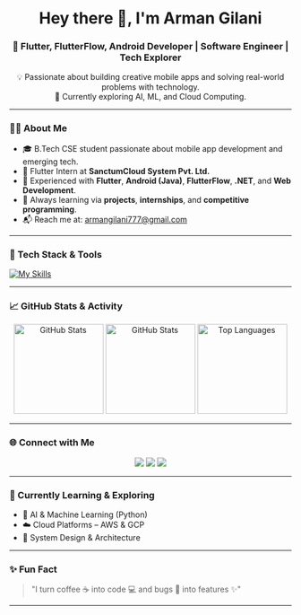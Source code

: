 <h1 align="center">Hey there 👋, I'm Arman Gilani</h1>
<h3 align="center">🚀 Flutter, FlutterFlow, Android Developer | Software Engineer | Tech Explorer</h3>

<p align="center">
  💡 Passionate about building creative mobile apps and solving real-world problems with technology.<br/>
  🌱 Currently exploring AI, ML, and Cloud Computing.
</p>

---

### 🧑‍💻 About Me

- 🎓 B.Tech CSE student passionate about mobile app development and emerging tech.
- 💼 Flutter Intern at **SanctumCloud System Pvt. Ltd.**
- 📱 Experienced with **Flutter**, **Android (Java)**, **FlutterFlow**, **.NET**, and **Web Development**.
- 🚀 Always learning via **projects**, **internships**, and **competitive programming**.
- 📬 Reach me at: [armangilani777@gmail.com](mailto:armangilani777@gmail.com)

---

### 🔧 Tech Stack & Tools

[![My Skills](https://skillicons.dev/icons?i=c,cpp,java,python,html,css,javascript,net,dart,flutter,mysql,mongodb,firebase,androidstudio,vscode,linux,github)](https://skillicons.dev)

---

### 📈 GitHub Stats & Activity

<p align="center">
  <img src="https://github-readme-stats.vercel.app/api?username=Arman-Gilani&theme=tokyonight&show_icons=true&count_private=true" alt="GitHub Stats" height="160"/>
  <img src="https://github-readme-streak-stats.herokuapp.com/?user=Arman-Gilani&theme=tokyonight&show_icons=true&count_private=true" alt="GitHub Stats" height="160" />  
  <img src="https://github-readme-stats.vercel.app/api/top-langs/?username=Arman-Gilani&theme=tokyonight&layout=compact" alt="Top Languages" height="160"/>
</p>

---

### 🌐 Connect with Me

<p align="center">
  <a href="mailto:armangilani777@gmail.com"><img src="https://img.shields.io/badge/Gmail-D14836?style=for-the-badge&logo=gmail&logoColor=white"></a>
  <a href="https://www.linkedin.com/in/arman-gilani"><img src="https://img.shields.io/badge/LinkedIn-blue?style=for-the-badge&logo=linkedin&logoColor=white"></a>
  <a href="https://github.com/Arman-Gilani"><img src="https://img.shields.io/badge/GitHub-181717?style=for-the-badge&logo=github&logoColor=white"></a>
</p>

---

### 🧠 Currently Learning & Exploring
- 🤖 AI & Machine Learning (Python)
- ☁️ Cloud Platforms – AWS & GCP
- 🧩 System Design & Architecture

---

### ✨ Fun Fact
> "I turn coffee ☕ into code 💻 and bugs 🐛 into features ✨"

---

